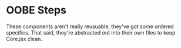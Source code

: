 # OOBE Steps

These components aren't really reusuable, they've got some ordered specifics. That said, they're abstracted out into their own files to keep Core.jsx clean.
